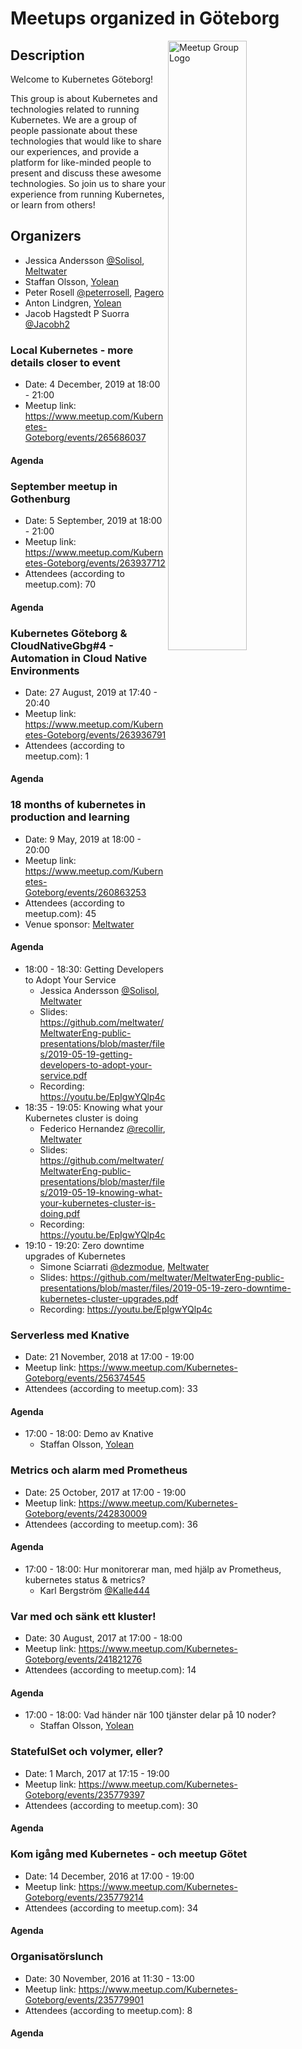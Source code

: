 # Meetups organized in Göteborg

<img width="50%" align="right" alt="Meetup Group Logo" src="https://secure.meetupstatic.com/photos/event/b/9/a/b/highres_482747531.jpeg">

## Description

<p><span>Welcome to Kubernetes Göteborg!&nbsp;</span></p>
<p><span>This group is about Kubernetes and technologies related to running Kubernetes. </span><span>We are a group of people passionate about these technologies that would like to share our experiences, and provide a platform for like-minded people to present and discuss these awesome technologies. So j</span><span>oin us to share your experience from running Kubernetes, or learn from others!&nbsp;</span> <br></p>


## Organizers

- Jessica Andersson [@Solisol](https://github.com/Solisol), [Meltwater](https://underthehood.meltwater.com/)
- Staffan Olsson, [Yolean](https://www.yolean.com/)
- Peter Rosell [@peterrosell](https://github.com/peterrosell), [Pagero](https://www.pagero.se)
- Anton Lindgren, [Yolean](https://www.yolean.com/)
- Jacob Hagstedt P Suorra [@Jacobh2](https://github.com/Jacobh2)

### Local Kubernetes - more details closer to event

- Date: 4 December, 2019 at 18:00 - 21:00
- Meetup link: https://www.meetup.com/Kubernetes-Goteborg/events/265686037

#### Agenda


### September meetup in Gothenburg

- Date: 5 September, 2019 at 18:00 - 21:00
- Meetup link: https://www.meetup.com/Kubernetes-Goteborg/events/263937712
- Attendees (according to meetup.com): 70

#### Agenda


### Kubernetes Göteborg & CloudNativeGbg#4 - Automation in Cloud Native Environments

- Date: 27 August, 2019 at 17:40 - 20:40
- Meetup link: https://www.meetup.com/Kubernetes-Goteborg/events/263936791
- Attendees (according to meetup.com): 1

#### Agenda


### 18 months of kubernetes in production and learning

- Date: 9 May, 2019 at 18:00 - 20:00
- Meetup link: https://www.meetup.com/Kubernetes-Goteborg/events/260863253
- Attendees (according to meetup.com): 45
- Venue sponsor: [Meltwater](https://underthehood.meltwater.com/)

#### Agenda

- 18:00 - 18:30: Getting Developers to Adopt Your Service 
  - Jessica Andersson [@Solisol](https://github.com/Solisol), [Meltwater](https://underthehood.meltwater.com/)
  - Slides: https://github.com/meltwater/MeltwaterEng-public-presentations/blob/master/files/2019-05-19-getting-developers-to-adopt-your-service.pdf
  - Recording: https://youtu.be/EpIgwYQlp4c
- 18:35 - 19:05: Knowing what your Kubernetes cluster is doing 
  - Federico Hernandez [@recollir](https://github.com/recollir), [Meltwater](https://underthehood.meltwater.com/)
  - Slides: https://github.com/meltwater/MeltwaterEng-public-presentations/blob/master/files/2019-05-19-knowing-what-your-kubernetes-cluster-is-doing.pdf
  - Recording: https://youtu.be/EpIgwYQlp4c
- 19:10 - 19:20: Zero downtime upgrades of Kubernetes 
  - Simone Sciarrati [@dezmodue](https://github.com/dezmodue), [Meltwater](https://underthehood.meltwater.com/)
  - Slides: https://github.com/meltwater/MeltwaterEng-public-presentations/blob/master/files/2019-05-19-zero-downtime-kubernetes-cluster-upgrades.pdf
  - Recording: https://youtu.be/EpIgwYQlp4c

### Serverless med Knative

- Date: 21 November, 2018 at 17:00 - 19:00
- Meetup link: https://www.meetup.com/Kubernetes-Goteborg/events/256374545
- Attendees (according to meetup.com): 33

#### Agenda

- 17:00 - 18:00: Demo av Knative 
  - Staffan Olsson, [Yolean](https://www.yolean.com/)

### Metrics och alarm med Prometheus

- Date: 25 October, 2017 at 17:00 - 19:00
- Meetup link: https://www.meetup.com/Kubernetes-Goteborg/events/242830009
- Attendees (according to meetup.com): 36

#### Agenda

- 17:00 - 18:00: Hur monitorerar man, med hjälp av Prometheus, kubernetes status & metrics? 
  - Karl Bergström [@Kalle444](https://github.com/Kalle444)

### Var med och sänk ett kluster!

- Date: 30 August, 2017 at 17:00 - 18:00
- Meetup link: https://www.meetup.com/Kubernetes-Goteborg/events/241821276
- Attendees (according to meetup.com): 14

#### Agenda

- 17:00 - 18:00: Vad händer när 100 tjänster delar på 10 noder? 
  - Staffan Olsson, [Yolean](https://www.yolean.com/)

### StatefulSet och volymer, eller?

- Date: 1 March, 2017 at 17:15 - 19:00
- Meetup link: https://www.meetup.com/Kubernetes-Goteborg/events/235779397
- Attendees (according to meetup.com): 30

#### Agenda


### Kom igång med Kubernetes - och meetup Götet

- Date: 14 December, 2016 at 17:00 - 19:00
- Meetup link: https://www.meetup.com/Kubernetes-Goteborg/events/235779214
- Attendees (according to meetup.com): 34

#### Agenda


### Organisatörslunch

- Date: 30 November, 2016 at 11:30 - 13:00
- Meetup link: https://www.meetup.com/Kubernetes-Goteborg/events/235779901
- Attendees (according to meetup.com): 8

#### Agenda

